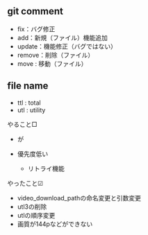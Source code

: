 ## git comment

- fix：バグ修正
- add：新規（ファイル）機能追加
- update：機能修正（バグではない）
- remove：削除（ファイル）
- move : 移動（ファイル） 

## file name

- ttl : total
- utl : utility


やること□
- が

- 優先度低い
  - リトライ機能


やったこと☑
- video_download_pathの命名変更と引数変更
- utl3の削除
- utlの順序変更
- 画質が144pなどができない
